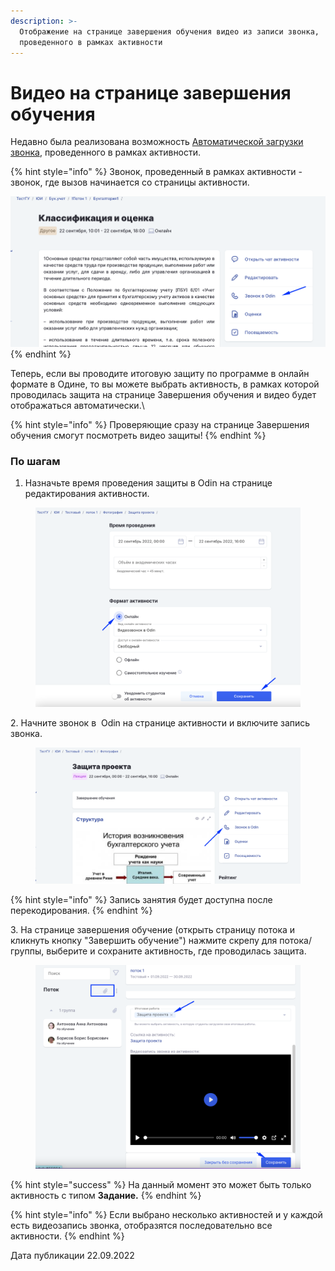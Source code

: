 ```yaml
---
description: >-
  Отображение на странице завершения обучения видео из записи звонка,
  проведенного в рамках активности
---
```


# Видео на странице завершения обучения

Недавно была реализована возможность [Автоматической загрузки звонка](broken-reference), проведенного в рамках активности.

{% hint style="info" %}
Звонок, проведенный в рамках активности - звонок, где вызов начинается со страницы активности.&#x20;

![](<../../.gitbook/assets/image (220).png>)
{% endhint %}

Теперь, если вы проводите итоговую защиту по программе  в онлайн формате в Одине, то вы можете выбрать активность, в рамках которой проводилась защита на странице Завершения обучения и видео будет отображаться автоматически.\


{% hint style="info" %}
Проверяющие  сразу на странице Завершения обучения смогут посмотреть видео защиты!
{% endhint %}

### По шагам

1. Назначьте время проведения защиты в Odin  на странице редактирования активности.

<figure><img src="../../.gitbook/assets/image (424).png" alt=""><figcaption></figcaption></figure>

2\. Начните звонок в  Odin на странице активности и включите запись звонка.

<figure><img src="../../.gitbook/assets/image (513).png" alt=""><figcaption></figcaption></figure>

{% hint style="info" %}
Запись занятия будет доступна после перекодирования.
{% endhint %}

3\. На странице завершения обучение (открыть страницу потока и кликнуть кнопку "Завершить обучение")  нажмите скрепу для потока/группы, выберите и сохраните активность, где проводилась защита.&#x20;

<figure><img src="../../.gitbook/assets/image (388).png" alt=""><figcaption></figcaption></figure>

{% hint style="success" %}
На данный момент это может быть только активность с типом **Задание.**
{% endhint %}

{% hint style="info" %}
Если выбрано несколько активностей и у каждой есть видеозапись звонка, отобразятся последовательно все активности.
{% endhint %}

Дата публикации 22.09.2022
